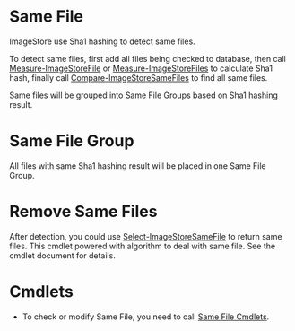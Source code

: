 # Same File
ImageStore use Sha1 hashing to detect same files.

To detect same files, first add all files being checked to database, then call [Measure-ImageStoreFile](../cmdlet/File/MeasureFile.md) or [Measure-ImageStoreFiles](../cmdlet/File/MeasureFiles.md) to calculate Sha1 hash, finally call [Compare-ImageStoreSameFiles](../cmdlet/SameFile/CompareSameFiles.md) to find all same files.

Same files will be grouped into Same File Groups based on Sha1 hashing result.

# Same File Group
All files with same Sha1 hashing result will be placed in one Same File Group.

# Remove Same Files
After detection, you could use [Select-ImageStoreSameFile](../cmdlet/SameFile/SelectSameFile.md) to return same files. This cmdlet powered with algorithm to deal with same file. See the cmdlet document for details. 

# Cmdlets
  * To check or modify Same File, you need to call [Same File Cmdlets](../cmdlet/cmdlets.md#same-file).
